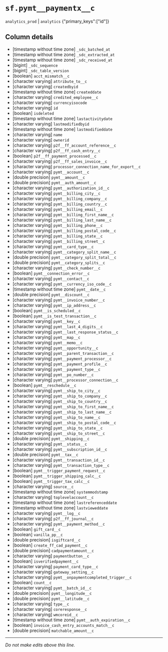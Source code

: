 # `sf.pymt__paymentx__c`
`analytics_prod` | `analytics`
{"primary_keys":["id"]}

## Column details
* [timestamp without time zone] `_sdc_batched_at`
* [timestamp without time zone] `_sdc_extracted_at`
* [timestamp without time zone] `_sdc_received_at`
* [bigint]    `_sdc_sequence`
* [bigint]    `_sdc_table_version`
* [boolean]   `acct_mismatch__c`
* [character varying] `attribute_to__c`
* [character varying] `createdbyid`
* [timestamp without time zone] `createddate`
* [character varying] `credited_employee__c`
* [character varying] `currencyisocode`
* [character varying] `id`
* [boolean]   `isdeleted`
* [timestamp without time zone] `lastactivitydate`
* [character varying] `lastmodifiedbyid`
* [timestamp without time zone] `lastmodifieddate`
* [character varying] `name`
* [character varying] `ownerid`
* [character varying] `p2f__ff_account_reference__c`
* [character varying] `p2f__ff_cash_entry__c`
* [boolean]   `p2f__ff_payment_processed__c`
* [character varying] `p2f__ff_sales_invoice__c`
* [character varying] `processor_connection_name_for_export__c`
* [character varying] `pymt__account__c`
* [double precision] `pymt__amount__c`
* [double precision] `pymt__auth_amount__c`
* [character varying] `pymt__authorization_id__c`
* [character varying] `pymt__billing_city__c`
* [character varying] `pymt__billing_company__c`
* [character varying] `pymt__billing_country__c`
* [character varying] `pymt__billing_email__c`
* [character varying] `pymt__billing_first_name__c`
* [character varying] `pymt__billing_last_name__c`
* [character varying] `pymt__billing_phone__c`
* [character varying] `pymt__billing_postal_code__c`
* [character varying] `pymt__billing_state__c`
* [character varying] `pymt__billing_street__c`
* [character varying] `pymt__card_type__c`
* [character varying] `pymt__category_split_name__c`
* [double precision] `pymt__category_split_total__c`
* [double precision] `pymt__category_splits__c`
* [character varying] `pymt__check_number__c`
* [boolean]   `pymt__connection_error__c`
* [character varying] `pymt__contact__c`
* [character varying] `pymt__currency_iso_code__c`
* [timestamp without time zone] `pymt__date__c`
* [double precision] `pymt__discount__c`
* [character varying] `pymt__invoice_number__c`
* [character varying] `pymt__ip_address__c`
* [boolean]   `pymt__is_scheduled__c`
* [boolean]   `pymt__is_test_transaction__c`
* [character varying] `pymt__key__c`
* [character varying] `pymt__last_4_digits__c`
* [character varying] `pymt__last_response_status__c`
* [character varying] `pymt__map__c`
* [character varying] `pymt__memo__c`
* [character varying] `pymt__opportunity__c`
* [character varying] `pymt__parent_transaction__c`
* [character varying] `pymt__payment_processor__c`
* [character varying] `pymt__payment_profile__c`
* [character varying] `pymt__payment_type__c`
* [character varying] `pymt__po_number__c`
* [character varying] `pymt__processor_connection__c`
* [boolean]   `pymt__reschedule__c`
* [character varying] `pymt__ship_to_city__c`
* [character varying] `pymt__ship_to_company__c`
* [character varying] `pymt__ship_to_country__c`
* [character varying] `pymt__ship_to_first_name__c`
* [character varying] `pymt__ship_to_last_name__c`
* [character varying] `pymt__ship_to_name__c`
* [character varying] `pymt__ship_to_postal_code__c`
* [character varying] `pymt__ship_to_state__c`
* [character varying] `pymt__ship_to_street__c`
* [double precision] `pymt__shipping__c`
* [character varying] `pymt__status__c`
* [character varying] `pymt__subscription_id__c`
* [double precision] `pymt__tax__c`
* [character varying] `pymt__transaction_id__c`
* [character varying] `pymt__transaction_type__c`
* [boolean]   `pymt__trigger_payment_request__c`
* [boolean]   `pymt__trigger_shipping_calc__c`
* [boolean]   `pymt__trigger_tax_calc__c`
* [character varying] `source__c`
* [timestamp without time zone] `systemmodstamp`
* [character varying] `toplevelaccount__c`
* [timestamp without time zone] `lastreferenceddate`
* [timestamp without time zone] `lastvieweddate`
* [character varying] `pymt__log__c`
* [character varying] `p2f__ff_journal__c`
* [character varying] `pymt__payment_method__c`
* [boolean]   `gift_card__c`
* [boolean]   `vanilla_pp__c`
* [double precision] `isgiftcard__c`
* [boolean]   `create_ff_cad_payment__c`
* [double precision] `cadpaymentamount__c`
* [character varying] `paymentbutton__c`
* [boolean]   `isverifiedpayment__c`
* [character varying] `payment_card_type__c`
* [character varying] `gateway_setting__c`
* [character varying] `pymt__onpaymentcompleted_trigger__c`
* [boolean]   `count__c`
* [character varying] `pymt__batch_id__c`
* [double precision] `pymt__longitude__c`
* [double precision] `pymt__latitude__c`
* [character varying] `type__c`
* [character varying] `coreresponse__c`
* [character varying] `wmcoreid__c`
* [timestamp without time zone] `pymt__auth_expiration__c`
* [boolean]   `invoice_cash_entry_accounts_match__c`
* [double precision] `matchable_amount__c`

-------------------------------------------------------------------------------
*Do not make edits above this line.*
